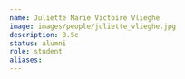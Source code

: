 ```yaml
---
name: Juliette Marie Victoire Vlieghe
image: images/people/juliette_vlieghe.jpg
description: B.Sc
status: alumni
role: student
aliases:
---
```

